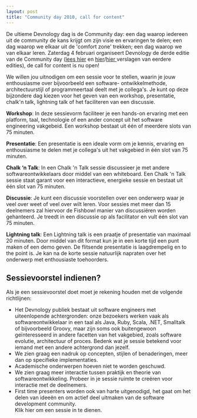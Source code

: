 ```yaml
---
layout: post
title: "Community day 2010, call for content"
---
```


De ultieme Devnology dag is de Community day: een dag waarop iedereen uit de community de kans krijgt om zijn visie en ervaringen te delen; een dag waarop we elkaar uit de 'comfort zone' trekken; een dag waarop we van elkaar leren. Zaterdag 4 februari organiseert Devnology de derde editie van de Community day ([lees hier](http://devnology.nl/nl/blog/7-verslagen/84-community-day-report)&nbsp;en [hier](nl/blog/7-verslagen/141-verslag-community-day-2010)/[hier ](nl/blog/7-verslagen/140-community-day-2010-socializen-kennisslurpen-en-antischaap)verslagen van eerdere edities), de call for content is nu open!

We willen jou uitnodigen om een sessie voor te stellen, waarin je jouw enthousiasme over bijvoorbeeld een software- ontwikkelmethode, architectuurstijl of programmeertaal deelt met je collega's. Je kunt op deze bijzondere dag kiezen voor het geven van een workshop, presentatie, chalk'n talk, lightning talk of het faciliteren van een discussie.

**Workshop**:&nbsp;In deze sessievorm faciliteer je een hands-on ervaring met een platform, taal, technologie of een ander concept uit het software engineering vakgebeid. Een workshop bestaat uit één of meerdere slots van 75 minuten.

**Presentatie**:&nbsp;Een presentatie is een ideale vorm om je kennis, ervaring en enthousiasme te delen met je collega's uit het vakgebied in één slot van 75 minuten.

**Chalk ‘n Talk**:&nbsp;In een Chalk 'n Talk sessie discussieer je met andere softwareontwikkelaars door middel van een whiteboard. Een Chalk 'n Talk sessie staat garant voor een interactieve, energieke sessie en bestaat uit één slot van 75 minuten.

**Discussie**:&nbsp;Je kunt een discussie voorstellen over een onderwerp waar je veel over weet of veel over wilt leren. Voor sessies met meer dan 15 deelnemers zal hiervoor de Fishbowl manier van discussiëren worden gehanteerd. Je treedt in een discussie op als facilitator en vult één slot van 75 minuten.&nbsp;

**Lightning talk**:&nbsp;Een Lightning talk is een praatje of presentatie van maximaal 20 minuten. Door middel van dit format kun je in een korte tijd een punt maken of een demo geven. De flitsende presentatie is laagdrempelig en to the point is. Je kan na de korte sessie natuurlijk napraten over het onderwerp met enthousiaste toehoorders.

## Sessievoorstel indienen?

Als je een sessievoorstel doet moet je rekening houden met de volgende richtlijnen:

*   Het Devnology publiek bestaat uit software engineers met uiteenlopende achtergronden: onze bezoekers werken vaak als softwareontwikkelaar in een taal als Java, Ruby, Scala, .NET, Smalltalk of bijvoorbeeld Groovy, maar zijn soms ook buitengewoon geïnteresseerd in andere facetten van het vakgebied, zoals software evolutie, architectuur of proces. Bedenk wat je sessie betekend voor iemand met een andere achtergrond dan jezelf.
*   We zien graag een nadruk op concepten, stijlen of benaderingen, meer dan op specifieke implementaties.
*   Academische onderwerpen hoeven niet te worden geschuwd.&nbsp;
*   We zien graag meer interactie tussen praktijk en theorie van softwareontwikkeling. Probeer in je sessie ruimte te creëren voor interactie met de deelnemers.
*   First time presenters worden ook van harte uitgenodigd, het gaat om het delen van&nbsp;ideeën&nbsp;en om&nbsp;actief&nbsp;deel uitmaken van de software development community.&nbsp;<div>Klik hier om een sessie in te dienen.</div>
